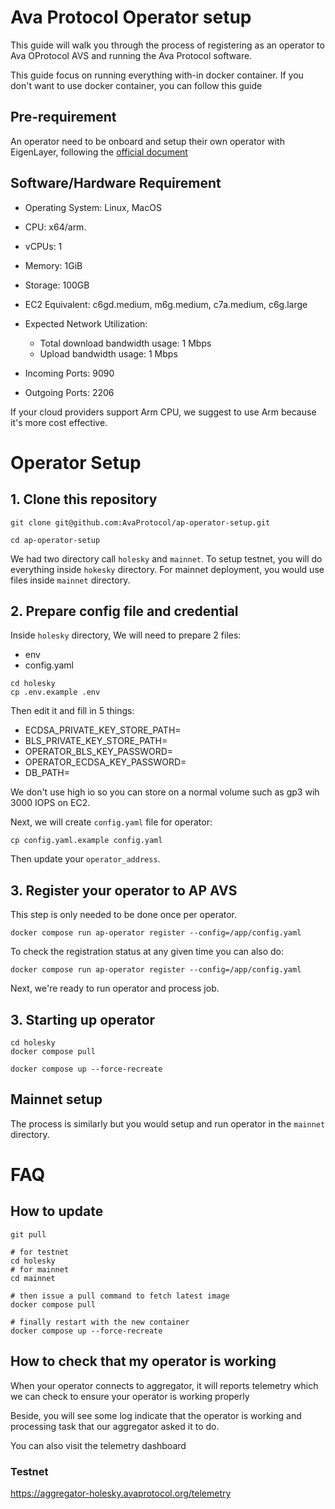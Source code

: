 # Ava Protocol Operator setup

This guide will walk you through the process of registering as an operator to Ava OProtocol AVS and running the Ava Protocol software.

This guide focus on running everything with-in docker container. If you don't
want to use docker container, you can follow this guide 
## Pre-requirement

An operator need to be onboard and setup their own operator with EigenLayer,
following the [official
document](https://docs.eigenlayer.xyz/eigenlayer/operator-guides/operator-introduction)

## Software/Hardware Requirement

- Operating System: Linux, MacOS
- CPU: x64/arm. 
- vCPUs: 1
- Memory: 1GiB
- Storage: 100GB
- EC2 Equivalent: c6gd.medium, m6g.medium, c7a.medium, c6g.large
- Expected Network Utilization:
    - Total download bandwidth usage: 1 Mbps
    - Upload bandwidth usage: 1 Mbps

- Incoming Ports: 9090
- Outgoing Ports: 2206

If your cloud providers support Arm CPU, we suggest to use Arm because it's more cost effective.

# Operator Setup

## 1. Clone this repository

```
git clone git@github.com:AvaProtocol/ap-operator-setup.git

cd ap-operator-setup
```

We had two directory call `holesky` and `mainnet`. To setup testnet, you will do
everything inside `hokesky` directory. For mainnet deployment, you would use
files inside `mainnet` directory.


## 2. Prepare config file and credential

Inside `holesky` directory, We will need to prepare 2 files:

- env
- config.yaml

```
cd holesky
cp .env.example .env
```

Then edit it and fill in 5 things:

- ECDSA_PRIVATE_KEY_STORE_PATH=<path-to-your-ecdsa-private-key>
- BLS_PRIVATE_KEY_STORE_PATH=<path-to-your-bls-private-key>
- OPERATOR_BLS_KEY_PASSWORD=<bls-key-password>
- OPERATOR_ECDSA_KEY_PASSWORD=<ecdsa-key-password>
- DB_PATH=<path-to-a-directory-to-hold-operator-volume>

We don't use high io so you can store on a normal volume such as gp3 wih 3000
IOPS on EC2.

Next, we will create `config.yaml` file for operator:

```
cp config.yaml.example config.yaml
```

Then update your `operator_address`.

## 3. Register your operator to AP AVS

This step is only needed to be done once per operator.

```
docker compose run ap-operator register --config=/app/config.yaml
```

To check the registration status at any given time you can also do:

```
docker compose run ap-operator register --config=/app/config.yaml
```

Next, we're ready to run operator and process job.

## 3. Starting up operator

```
cd holesky
docker compose pull

docker compose up --force-recreate
```

## Mainnet setup

The process is similarly but you would setup and run operator in the `mainnet`
directory.


# FAQ

## How to update

```
git pull 

# for testnet
cd holesky
# for mainnet
cd mainnet

# then issue a pull command to fetch latest image
docker compose pull

# finally restart with the new container
docker compose up --force-recreate
```

## How to check that my operator is working

When your operator connects to aggregator, it will reports telemetry which we
can check to ensure your operator is working properly

Beside, you will see some log indicate that the operator is working and
processing task that our aggregator asked it to do.

You can also visit the telemetry dashboard

### Testnet

https://aggregator-holesky.avaprotocol.org/telemetry
